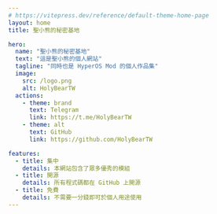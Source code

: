 ```yaml
---
# https://vitepress.dev/reference/default-theme-home-page
layout: home
title: 聖小熊的秘密基地

hero:
  name: "聖小熊的秘密基地"
  text: "這是聖小熊的個人網站"
  tagline: "同時也是 HyperOS Mod 的個人作品集"
  image:
    src: /logo.png
    alt: HolyBearTW
  actions:
    - theme: brand
      text: Telegram
      link: https://t.me/HolyBearTW
    - theme: alt
      text: GitHub
      link: https://github.com/HolyBearTW

features:
  - title: 集中
    details: 本網站包含了眾多優秀的模組
  - title: 開源
    details: 所有程式碼都在 GitHub 上開源
  - title: 免費
    details: 不需要一分錢即可於個人用途使用
---
```

